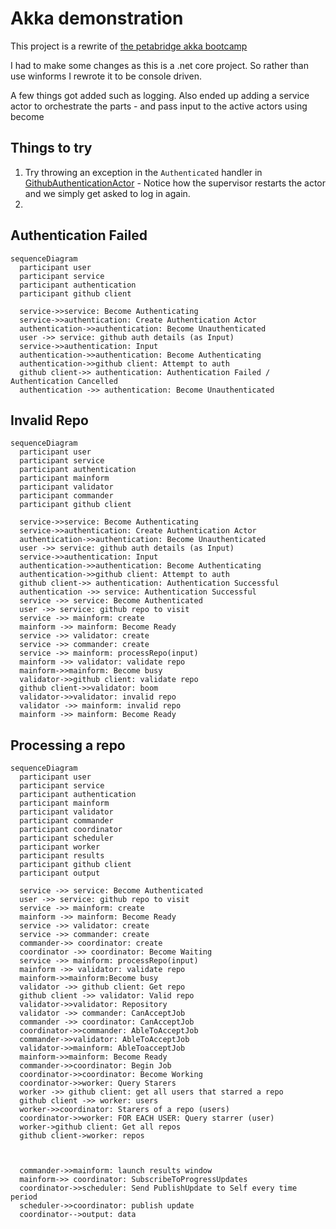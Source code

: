 # Akka demonstration

This project is a rewrite of [the petabridge akka bootcamp](https://github.com/petabridge/akka-bootcamp)

I had to make some changes as this is a .net core project. 
So rather than use winforms I rewrote it to be console driven.

A few things got added such as logging.
Also ended up adding a service actor to orchestrate the parts - and pass input to the active actors using become

## Things to try

1. Try throwing an exception in the `Authenticated` handler in 
[GithubAuthenticationActor](./GithubAuthenticationActor.cs) - Notice how the supervisor restarts the actor and we simply get asked to log in again.
2.

## Authentication Failed
``` mermaid
sequenceDiagram
  participant user
  participant service
  participant authentication
  participant github client

  service->>service: Become Authenticating
  service->>authentication: Create Authentication Actor
  authentication->>authentication: Become Unauthenticated
  user ->> service: github auth details (as Input)
  service->>authentication: Input
  authentication->>authentication: Become Authenticating
  authentication->>github client: Attempt to auth
  github client->> authentication: Authentication Failed / Authentication Cancelled
  authentication ->> authentication: Become Unauthenticated  
```

## Invalid Repo
``` mermaid
sequenceDiagram
  participant user
  participant service
  participant authentication
  participant mainform
  participant validator
  participant commander
  participant github client

  service->>service: Become Authenticating
  service->>authentication: Create Authentication Actor
  authentication->>authentication: Become Unauthenticated
  user ->> service: github auth details (as Input)
  service->>authentication: Input
  authentication->>authentication: Become Authenticating
  authentication->>github client: Attempt to auth
  github client->> authentication: Authentication Successful
  authentication ->> service: Authentication Successful
  service ->> service: Become Authenticated
  user ->> service: github repo to visit
  service ->> mainform: create
  mainform ->> mainform: Become Ready
  service ->> validator: create
  service ->> commander: create
  service ->> mainform: processRepo(input)
  mainform ->> validator: validate repo
  mainform->>mainform: Become busy
  validator->>github client: validate repo
  github client->>validator: boom
  validator->>validator: invalid repo
  validator ->> mainform: invalid repo
  mainform ->> mainform: Become Ready

```

## Processing a repo
``` mermaid
sequenceDiagram
  participant user
  participant service
  participant authentication
  participant mainform
  participant validator
  participant commander
  participant coordinator
  participant scheduler
  participant worker
  participant results
  participant github client
  participant output

  service ->> service: Become Authenticated
  user ->> service: github repo to visit
  service ->> mainform: create
  mainform ->> mainform: Become Ready
  service ->> validator: create
  service ->> commander: create
  commander->> coordinator: create
  coordinator ->> coordinator: Become Waiting
  service ->> mainform: processRepo(input)
  mainform ->> validator: validate repo
  mainform->>mainform:Become busy
  validator ->> github client: Get repo
  github client ->> validator: Valid repo
  validator->>validator: Repository
  validator ->> commander: CanAcceptJob
  commander ->> coordinator: CanAcceptJob
  coordinator->>commander: AbleToAcceptJob
  commander->>validator: AbleToAcceptJob
  validator->>mainform: AbleToacceptJob
  mainform->>mainform: Become Ready
  commander->>coordinator: Begin Job
  coordinator->>coordinator: Become Working
  coordinator->>worker: Query Starers
  worker ->> github client: get all users that starred a repo
  github client ->> worker: users
  worker->>coordinator: Starers of a repo (users)
  coordinator->>worker: FOR EACH USER: Query starrer (user)
  worker->github client: Get all repos
  github client->worker: repos



  commander->>mainform: launch results window
  mainform->> coordinator: SubscribeToProgressUpdates
  coordinator->>scheduler: Send PublishUpdate to Self every time period
  scheduler->>coordinator: publish update
  coordinator-->output: data


```
